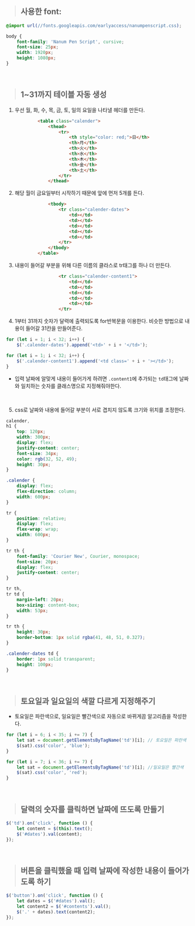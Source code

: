 >## 사용한 font:
```css
@import url(//fonts.googleapis.com/earlyaccess/nanumpenscript.css);
```
>
```css
body {
	font-family: 'Nanum Pen Script', cursive;
	font-size: 25px;
	width: 1920px;
	height: 1080px;
}
```
<br />

>## 1~31까지 테이블 자동 생성
1. 우선 월, 화, 수, 목, 금, 토, 일의 요일을 나타낼 헤더를 만든다.
```html
            <table class="calender">
                <thead>
                    <tr>
                        <th style="color: red;">日</th>
                        <th>月</th>
                        <th>火</th>
                        <th>水</th>
                        <th>木</th>
                        <th>金</th>
                        <th>土</th>
                    </tr>
                </thead>
```
2. 해당 월이 금요일부터 시작하기 때문에 앞에 먼저 5개를 든다.
```html
                <tbody>
                    <tr class="calender-dates">
                        <td></td>
                        <td></td>
                        <td></td>
                        <td></td>
                        <td></td>
                    </tr>
                </tbody>
            </table>
```
3. 내용이 들어갈 부분을 위해 다른 이름의 클라스로 tr태그를 하나 더 만든다.
```html
                    <tr class="calender-content1">
                        <td></td>
                        <td></td>
                        <td></td>
                        <td></td>
                        <td></td>
                    </tr>

```
4. 1부터 31까지 숫자가 달력에 출력되도록 for반복문을 이용한다. 비슷한 방법으로 내용이 들어갈 31칸을 만들어준다.
```javascript
for (let i = 1; i < 32; i++) {
	$('.calender-dates').append('<td>' + i + '</td>');

for (let i = 1; i < 32; i++) {
	$('.calender-content1').append('<td class=' + i + '></td>');
}
```
- 입력 날짜에 알맞게 내용이 들어가게 하려면 `.content1`에 추가되는 `td`태그에 날짜와 일치하는 숫자를 클래스명으로 지정해줘야한다.
<br />

5. css로 날짜와 내용에 들어갈 부분이 서로 겹치지 않도록 크기와 위치를 조정한다.
  
```css
calender,
h1 {
	top: 120px;
	width: 300px;
	display: flex;
	justify-content: center;
	font-size: 34px;
	color: rgb(32, 52, 49);
	height: 30px;
}

.calender {
	display: flex;
	flex-direction: column;
	width: 600px;
}

tr {
	position: relative;
	display: flex;
	flex-wrap: wrap;
	width: 600px;
}

tr th {
	font-family: 'Courier New', Courier, monospace;
	font-size: 20px;
	display: flex;
	justify-content: center;
}

tr th,
tr td {
	margin-left: 20px;
	box-sizing: content-box;
	width: 53px;
}

tr th {
	height: 30px;
	border-bottom: 1px solid rgba(41, 48, 51, 0.327);
}

.calender-dates td {
	border: 1px solid transparent;
	height: 100px;
}
```
<br />

>## 토요일과 일요일의 색깔 다르게 지정해주기
- 토요일은 파란색으로, 일요일은 빨간색으로 자동으로 바뀌게끔 알고리즘을 작성한다.
```javascript
for (let i = 6; i < 35; i += 7) {
	let sat = document.getElementsByTagName('td')[i]; // 토요일은 파란색
	$(sat).css('color', 'blue');
}

for (let i = 7; i < 36; i += 7) {
	let sat = document.getElementsByTagName('td')[i]; //일요일은 빨간색
	$(sat).css('color', 'red');
}
```
<br />

>## 달력의 숫자를 클릭하면 날짜에 뜨도록 만들기
```javascript
$('td').on('click', function () {
	let content = $(this).text();
	$('#dates').val(content);
});
```
<br />

>## 버튼을 클릭했을 때 입력 날짜에 작성한 내용이 들어가도록 하기
```javascript
$('button').on('click', function () {
	let dates = $('#dates').val();
	let content2 = $('#contents').val();
	$('.' + dates).text(content2);
});
```
